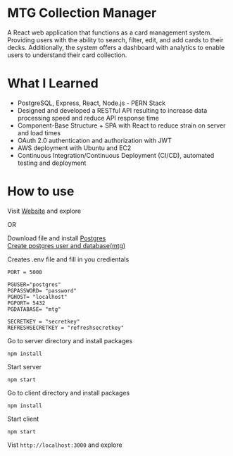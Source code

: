 # MTG Collection Manager
A React web application that functions as a card management system. Providing users with the ability to search, filter, edit, and add cards to their decks. Additionally, the system offers a dashboard with analytics to enable users to understand their card collection.
# What I Learned
- PostgreSQL, Express, React, Node.js - PERN Stack
- Designed and developed a RESTful API resulting to increase data processing speed and reduce API response time
- Component-Base Structure + SPA with React to reduce strain on server and load times
- OAuth 2.0 authentication and authorization with JWT
- AWS deployment with Ubuntu and EC2
- Continuous Integration/Continuous Deployment (CI/CD), automated testing and deployment
# How to use
Visit [Website](https://www.mtgcollectionmanager.com/) and explore  
    
OR    
    
Download file and install [Postgres](https://www.postgresql.org/download/)    
[Create postgres user and database(mtg)](https://medium.com/coding-blocks/creating-user-database-and-adding-access-on-postgresql-8bfcd2f4a91e)   

Creates .env file and fill in you credientals
```
PORT = 5000

PGUSER="postgres"
PGPASSWORD= "password"
PGHOST= "localhost"
PGPORT= 5432
PGDATABASE= "mtg"

SECRETKEY = "secretkey"
REFRESHSECRETKEY = "refreshsecretkey"
```
Go to server directory and install packages
```
npm install
```
Start server
```
npm start
```
Go to client directory and install packages
```
npm install
```
Start client
```
npm start
```
Vist `http://localhost:3000` and explore
